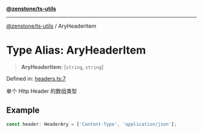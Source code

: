 [**@zenstone/ts-utils**](../README.md)

***

[@zenstone/ts-utils](../globals.md) / AryHeaderItem

# Type Alias: AryHeaderItem

> **AryHeaderItem**: \[`string`, `string`\]

Defined in: [headers.ts:7](https://github.com/janpoem/ts-utils/blob/d3cd470a5c675e0cbb24c01f6f88f5c578c50491/src/http/headers.ts#L7)

单个 Http Header 的数组类型

## Example

```ts
const header: HeaderAry = ['Content-Type', 'application/json'];
```

